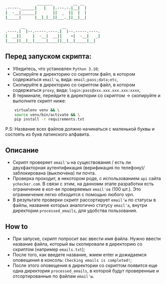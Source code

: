 ```bash
              _______         __ __  
.-----.______|   |   |.---.-.|__|  | 
|  -__|______|       ||  _  ||  |  | 
|_____|      |__|_|__||___._||__|__| 
                                     
       __                __               
.----.|  |--.-----.----.|  |--.-----.----.
|  __||     |  -__|  __||    <|  -__|   _|
|____||__|__|_____|____||__|__|_____|__| 
```

## Перед запуском скрипта:
- Убедитесь, что установлен `Python 3.10`;
- Скопируйте в директорию со скриптом файл, в котором содержаться `email'ы`, вида: `email;pass;data;etc`,
- Скопируйте в директорию со скриптом файл, в котором содержаться `proxy`, вида: `login:pass@xxx.xxx.xxx.xxx:xxxx`,
- В терминале, перейдите в директории со скриптом -> скопируйте и выполните скрипт ниже:
```bash
    virtualenv venv && \
    source venv/bin/activate && \
    pip install -r requirements.txt
```
P.S: Название всех файлов должно начинаться с маленькой буквы и состоять из букв латинского алфавита.

## Описание
- Скрипт проверяет `email'ы` на существования / есть ли двухфакторная аутентификация (верификация по телефону)/ заблокирована (выключена) ли почта.
- Проверка проходит, в некотором роде, с использованием `api` сайта `ychecker.com`. В связи с этим, на данномм этапе разработки есть ограничение в кол-ве проверяемых `email'ов` (100 шт.). Это ограниичение легко обходится с помощью любого vpn.
- В результате проверки скрипт рассортирует `email'ы` по статусы в файлы, название которых аналогично статусу `email'а`, внутри директории `processed_emails`, для удобства пользования.

## How to
- При запуске, скрипт попросит вас ввести имя файла. Нужно ввести название файла, который вы скопировали в директорию со скриптом (например `emails.txt`);
- После того, как введете название, жмем enter и дожидаемся оповещения в консоль: `Checking emails is completed!`;
- После этого оповещения в директории со скриптом появится еще одна директория `processed_emails`, в которой будут проверенные и отсортированные по файлам `email'ы`.
